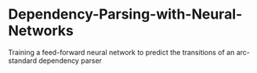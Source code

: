 # Dependency-Parsing-with-Neural-Networks
Training a feed-forward neural network to predict the transitions of an arc-standard dependency parser
